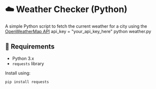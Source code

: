 # ☁️ Weather Checker (Python)

A simple Python script to fetch the current weather for a city using the [OpenWeatherMap API](https://openweathermap.org/api)
api_key = "your_api_key_here"
python weather.py
## 🔧 Requirements
- Python 3.x
- `requests` library

Install using:
```bash
pip install requests
